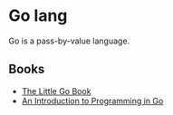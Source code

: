 # Go lang

Go is a pass-by-value language.

## Books

* [The Little Go Book](https://www.openmymind.net/The-Little-Go-Book/)
* [An Introduction to Programming in Go](http://www.golang-book.com/books/intro)
